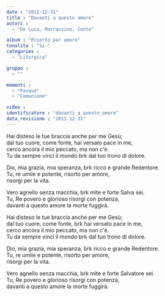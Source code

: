 ```yaml
---
date : "2011-12-31"
title : "Davanti a questo amore"
autori : 
  - "De Luca, Marranzino, Conte"

album : "Risorto per amore"
tonalita : "Si-"
categories : 
  - "Liturgica"

gruppo : 
  - ""

momenti : 
  - "Pasqua"
  - "Comunione"

video : 
identificatore : "davanti_a_questo_amore"
data_revisione : "2011-12-31"
---
```

  
  
  
  
  
  
  
  
  
  
  
Hai disteso le tue braccia anche per me Gesù;  
dal tuo cuore, come fonte, hai versato pace in me,   
cerco ancora il mio peccato, ma non c'è.  
Tu da sempre vinci il mondo brk dal tuo trono di dolore.  
  
  
  
Dio, mia grazia, mia speranza, brk ricco e grande Redentore.          
Tu, re umile e potente, risorto per amore,  
risorgi per la vita.  
  
Vero agnello senza macchia, brk mite e forte Salva sei.  
Tu, Re povero e glorioso risorgi con potenza,  
davanti a questo amore la morte fuggirà.  
  
  
  
  
  
  
  
  
  
  
  
Hai disteso le tue braccia anche per me Gesù;  
dal tuo cuore, come fonte, brk hai versato pace in me,  
cerco ancora il mio peccato, ma non c'è.  
Tu da sempre vinci il mondo brk dal tuo trono di dolore.  
  
  
  
Dio, mia grazia, mia speranza, brk ricco e grande Redentore.   
Tu, re umile e potente, risorto per amore,  
risorgi per la vita.  
  
Vero agnello senza macchia, brk mite e forte Salvatore sei.  
Tu, Re povero e glorioso risorgi con potenza,  
davanti a questo amore la morte fuggirà.  
  
  
  
  
  
  
  
  
  
  
  

